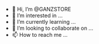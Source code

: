 - 👋 Hi, I’m @GANZSTORE
- 👀 I’m interested in ...
- 🌱 I’m currently learning ...
- 💞️ I’m looking to collaborate on ...
- 📫 How to reach me ...

<!---
GANZSTORE/GANZSTORE is a ✨ special ✨ repository because its `README.md` (this file) appears on your GitHub profile.
You can click the Preview link to take a look at your changes.
--->

